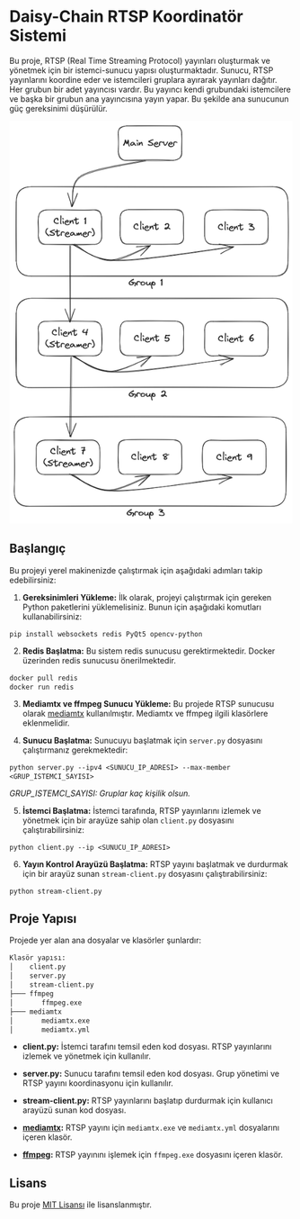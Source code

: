# Daisy-Chain RTSP Koordinatör Sistemi

Bu proje, RTSP (Real Time Streaming Protocol) yayınları oluşturmak ve yönetmek için bir istemci-sunucu yapısı oluşturmaktadır. Sunucu, RTSP yayınlarını koordine eder ve istemcileri gruplara ayırarak yayınları dağıtır. Her grubun bir adet yayıncısı vardır. Bu yayıncı kendi grubundaki istemcilere ve başka bir grubun ana yayıncısına yayın yapar. Bu şekilde ana sunucunun güç gereksinimi düşürülür.

![Logic](src/logic.png)

## Başlangıç

Bu projeyi yerel makinenizde çalıştırmak için aşağıdaki adımları takip edebilirsiniz:

1. **Gereksinimleri Yükleme:** İlk olarak, projeyi çalıştırmak için gereken Python paketlerini yüklemelisiniz. Bunun için aşağıdaki komutları kullanabilirsiniz:

```
pip install websockets redis PyQt5 opencv-python
```

2. **Redis Başlatma:** Bu sistem redis sunucusu gerektirmektedir. Docker üzerinden redis sunucusu önerilmektedir.

```
docker pull redis
docker run redis
```

3. **Mediamtx ve ffmpeg Sunucu Yükleme:** Bu projede RTSP sunucusu olarak [mediamtx](https://github.com/bluenviron/mediamtx) kullanılmıştır. Mediamtx ve ffmpeg ilgili klasörlere eklenmelidir.


4. **Sunucu Başlatma:** Sunucuyu başlatmak için `server.py` dosyasını çalıştırmanız gerekmektedir:

```
python server.py --ipv4 <SUNUCU_IP_ADRESI> --max-member <GRUP_ISTEMCI_SAYISI>
```
<em>GRUP_ISTEMCI_SAYISI: Gruplar kaç kişilik olsun.</em>

5. **İstemci Başlatma:** İstemci tarafında, RTSP yayınlarını izlemek ve yönetmek için bir arayüze sahip olan `client.py` dosyasını çalıştırabilirsiniz:

```
python client.py --ip <SUNUCU_IP_ADRESI>
```

6. **Yayın Kontrol Arayüzü Başlatma:** RTSP yayını başlatmak ve durdurmak için bir arayüz sunan `stream-client.py` dosyasını çalıştırabilirsiniz:

```
python stream-client.py
```


## Proje Yapısı

Projede yer alan ana dosyalar ve klasörler şunlardır:

```
Klasör yapısı:
│    client.py
│    server.py
│    stream-client.py
├─── ffmpeg
│       ffmpeg.exe
├─── mediamtx
│       mediamtx.exe
│       mediamtx.yml
```

- **client.py:** İstemci tarafını temsil eden kod dosyası. RTSP yayınlarını izlemek ve yönetmek için kullanılır.

- **server.py:** Sunucu tarafını temsil eden kod dosyası. Grup yönetimi ve RTSP yayını koordinasyonu için kullanılır.

- **stream-client.py:** RTSP yayınlarını başlatıp durdurmak için kullanıcı arayüzü sunan kod dosyası.

- **[mediamtx](https://github.com/bluenviron/mediamtx):** RTSP yayını için `mediamtx.exe` ve `mediamtx.yml` dosyalarını içeren klasör.

- **[ffmpeg](https://ffmpeg.org/):** RTSP yayınını işlemek için `ffmpeg.exe` dosyasını içeren klasör.

## Lisans

Bu proje [MIT Lisansı](LICENSE) ile lisanslanmıştır.

